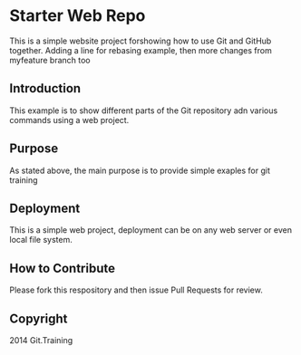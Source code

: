 # Starter Web Repo

This is a simple website project forshowing how to use Git and GitHub together. Adding a line for rebasing example, then more changes from myfeature branch too

## Introduction
This example is to show different parts of the Git repository adn various commands using a web project.

## Purpose

As stated above, the main purpose is to provide simple exaples for git training

## Deployment

This is a simple web project, deployment can be on any web server or even local file system.

## How to Contribute

Please fork this respository and then issue Pull Requests for review.

## Copyright
2014 Git.Training